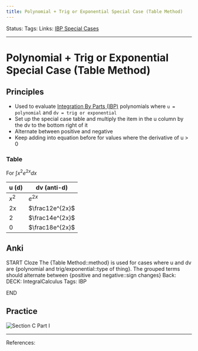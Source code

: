 ```yaml
---
title: Polynomial + Trig or Exponential Special Case (Table Method)
---
```

Status:
Tags:
Links: [IBP Special Cases](out/ibp-special-cases.md)
___
# Polynomial + Trig or Exponential Special Case (Table Method)
## Principles
- Used to evaluate [Integration By Parts (IBP)](out/integration-by-parts-ibp.md) polynomials where `u = polynomial` and `dv = trig or exponential`
- Set up the special case table and multiply the item in the u column by the dv to the bottom right of it
- Alternate between positive and negative
- Keep adding into equation before for values where the derivative of u > 0
### Table
For $\int{x^2e^{2x}dx}$

| u  (d) | dv  (anti-d)    |
| ------ | --------------- |
| $x^2$  | $e^{2x}$        |
| 2x     | $\frac12e^{2x}$ |
| 2      | $\frac14e^{2x}$ |
| 0      | $\frac18e^{2x}$ |

## Anki
START
Cloze
The {Table Method::method} is used for cases where u and dv are {polynomial and trig/exponential::type of thing}. The grouped terms should alternate between {positive and negative::sign changes}
Back: 
DECK: IntegralCalculus
Tags: IBP
<!--ID: 1623716339429-->
END
## Practice
![Section C Part I](None)

___
References: